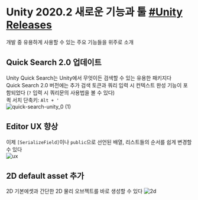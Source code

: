 # Unity 2020.2 새로운 기능과 툴 [#Unity Releases](https://unity.com/kr/releases/2020-2)
개발 중 유용하게 사용할 수 있는 주요 기능들을 위주로 소개

## Quick Search 2.0 업데이트
Unity Quick Search는 Unity에서 무엇이든 검색할 수 있는 유용한 패키지다  
Quick Search 2.0 버전에는 추가 검색 토큰과 쿼리 입력 시 컨텍스트 완성 기능이 포함되었다 (`?` 입력 시 쿼리문의 사용법을 볼 수 있다)  
퀵 서치 단축키: `Alt + '`  
![quick-search-unity_0 (1)](https://user-images.githubusercontent.com/37904040/109277075-29e20480-785a-11eb-9efb-ff0f04a0d60a.png)

## Editor UX 향상
이제 `[SerializeField]`이나 `public`으로 선언된 배열, 리스트들의 순서를 쉽게 변경할 수 있다  
![ux](https://user-images.githubusercontent.com/37904040/109279104-b1c90e00-785c-11eb-93f5-640d5ff8a83c.PNG)

## 2D default asset 추가
2D 기본에셋과 간단한 2D 물리 오브젝트를 바로 생성할 수 있다
![2d](https://user-images.githubusercontent.com/37904040/109583292-07463900-7b43-11eb-836c-e143c658995d.png)
